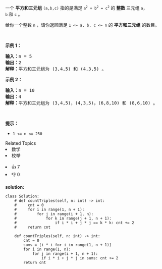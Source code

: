<p>一个 <strong>平方和三元组</strong> <code>(a,b,c)</code> 指的是满足 <code>a<sup>2</sup> + b<sup>2</sup> = c<sup>2</sup></code> 的 <strong>整数 </strong>三元组 <code>a</code>，<code>b</code> 和 <code>c</code> 。</p>

<p>给你一个整数 <code>n</code> ，请你返回满足<em> </em><code>1 &lt;= a, b, c &lt;= n</code> 的 <strong>平方和三元组</strong> 的数目。</p>

<p> </p>

<p><strong>示例 1：</strong></p>

<pre><b>输入：</b>n = 5
<b>输出：</b>2
<b>解释：</b>平方和三元组为 (3,4,5) 和 (4,3,5) 。
</pre>

<p><strong>示例 2：</strong></p>

<pre><b>输入：</b>n = 10
<b>输出：</b>4
<b>解释：</b>平方和三元组为 (3,4,5)，(4,3,5)，(6,8,10) 和 (8,6,10) 。
</pre>

<p> </p>

<p><strong>提示：</strong></p>

<ul>
	<li><code>1 &lt;= n &lt;= 250</code></li>
</ul>
<div><div>Related Topics</div><div><li>数学</li><li>枚举</li></div></div><br><div><li>👍 7</li><li>👎 0</li></div> 
<br>
<strong> solution: </strong>

```python3
class Solution:
    # def countTriples(self, n: int) -> int:
    #     cnt = 0
    #     for i in range(1, n + 1):
    #         for j in range(i + 1, n):
    #             for k in range(j + 1, n + 1):
    #                 if i * i + j * j == k * k: cnt += 2
    #     return cnt

    def countTriples(self, n: int) -> int:
        cnt = 0
        sums = [i * i for i in range(1, n + 1)]
        for i in range(1, n):
            for j in range(i + 1, n + 1):
                if i * i + j * j in sums: cnt += 2
        return cnt



```
  